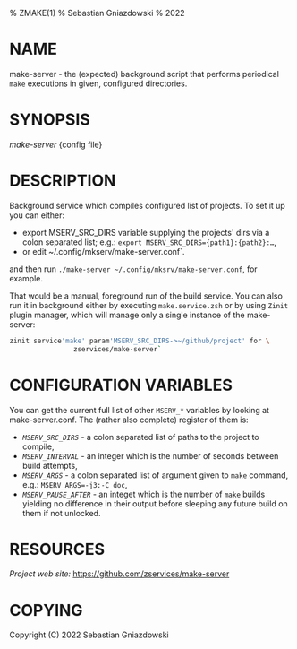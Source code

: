 % ZMAKE(1)
% Sebastian Gniazdowski
% 2022

# NAME
make-server - the (expected) background script that performs periodical `make` executions
in given, configured directories.

# SYNOPSIS
*make-server* {config file}

# DESCRIPTION

Background service which compiles configured list of projects. To set it up
you can either:

 - export MSERV_SRC_DIRS variable supplying the projects' dirs via
   a colon separated list; e.g.: `export MSERV_SRC_DIRS={path1}:{path2}:…`,
 - or edit ~/.config/mkserv/make-server.conf`.

and then run `./make-server ~/.config/mksrv/make-server.conf`, for example.

That would be a manual, foreground run of the build service. You can also
run it in background either by executing `make.service.zsh` or by using
`Zinit` plugin manager, which will manage only a single instance of the
make-server:

```zsh
zinit service'make' param'MSERV_SRC_DIRS->~/github/project' for \
                zservices/make-server`
```

# CONFIGURATION VARIABLES

You can get the current full list of other `MSERV_*` variables by
looking at make-server.conf. The (rather also complete) register of
them is:

- *`MSERV_SRC_DIRS`* - a colon separated list of paths to the project
                        to compile,
- *`MSERV_INTERVAL`* - an integer which is the number of seconds between
                        build attempts,
- *`MSERV_ARGS`* - a colon separated list of argument given to `make`
                    command, e.g.: `MSERV_ARGS=-j3:-C doc`,
- *`MSERV_PAUSE_AFTER`* - an integet which is the number of `make` builds
                    yielding no difference in their output before sleeping
                    any future build on them if not unlocked.

# RESOURCES
*Project web site:* https://github.com/zservices/make-server

# COPYING

Copyright (C) 2022 Sebastian Gniazdowski

